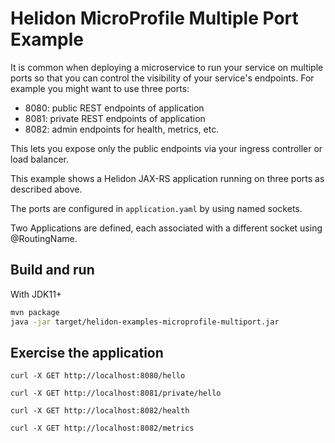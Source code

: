 # Helidon MicroProfile Multiple Port Example

It is common when deploying a microservice to run your service on
multiple ports so that you can control the visibility of your
service's endpoints. For example you might want to use three ports:

- 8080: public REST endpoints of application
- 8081: private REST endpoints of application
- 8082: admin endpoints for health, metrics, etc.

This lets you expose only the public endpoints via your 
ingress controller or load balancer.

This example shows a Helidon JAX-RS application running on three ports
as described above.

The ports are configured in `application.yaml` by using named sockets.

Two Applications are defined, each associated with a different socket
using @RoutingName.

## Build and run

With JDK11+
```bash
mvn package
java -jar target/helidon-examples-microprofile-multiport.jar
```

## Exercise the application

```
curl -X GET http://localhost:8080/hello

curl -X GET http://localhost:8081/private/hello

curl -X GET http://localhost:8082/health

curl -X GET http://localhost:8082/metrics
```
